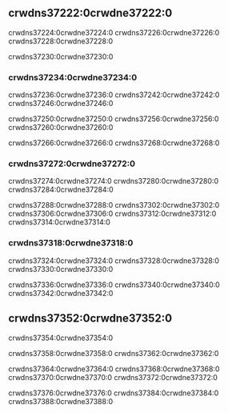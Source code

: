 ## crwdns37222:0crwdne37222:0

crwdns37224:0crwdne37224:0 crwdns37226:0crwdne37226:0 crwdns37228:0crwdne37228:0

crwdns37230:0crwdne37230:0

### crwdns37234:0crwdne37234:0

crwdns37236:0crwdne37236:0 crwdns37242:0crwdne37242:0 crwdns37246:0crwdne37246:0

crwdns37250:0crwdne37250:0 crwdns37256:0crwdne37256:0 crwdns37260:0crwdne37260:0

crwdns37266:0crwdne37266:0 crwdns37268:0crwdne37268:0

### crwdns37272:0crwdne37272:0

crwdns37274:0crwdne37274:0 crwdns37280:0crwdne37280:0 crwdns37284:0crwdne37284:0

crwdns37288:0crwdne37288:0 crwdns37302:0crwdne37302:0 crwdns37306:0crwdne37306:0 crwdns37312:0crwdne37312:0<!-- ignore --> crwdns37314:0crwdne37314:0

### crwdns37318:0crwdne37318:0

crwdns37324:0crwdne37324:0 crwdns37328:0crwdne37328:0 crwdns37330:0crwdne37330:0

crwdns37336:0crwdne37336:0 crwdns37340:0crwdne37340:0 crwdns37342:0crwdne37342:0

## crwdns37352:0crwdne37352:0

crwdns37354:0crwdne37354:0

crwdns37358:0crwdne37358:0 crwdns37362:0crwdne37362:0

crwdns37364:0crwdne37364:0 crwdns37368:0crwdne37368:0 crwdns37370:0crwdne37370:0 crwdns37372:0crwdne37372:0

crwdns37376:0crwdne37376:0 crwdns37384:0crwdne37384:0
crwdns37388:0crwdne37388:0
